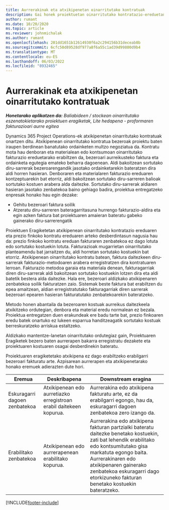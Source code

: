 ```yaml
---
title: Aurrerakinak eta atxikipenetan oinarritutako kontratuak
description: Gai honek proiektuetan oinarritutako kontratazio-ereduetan eta aurrerakinari buruzko informazioa eskaintzen du Project Operations-en.
author: rumant
ms.date: 10/20/2020
ms.topic: article
ms.reviewer: johnmichalak
ms.author: rumant
ms.openlocfilehash: 201dd1651b12614930f6a2c294156b31deceab0b
ms.sourcegitcommit: 6cfc50d89528df977a8f6a55c1ad39d99800d9b4
ms.translationtype: MT
ms.contentlocale: eu-ES
ms.lasthandoff: 06/03/2022
ms.locfileid: "8932465"
---
```

# <a name="advances-and-retainer-based-contracts"></a>Aurrerakinak eta atxikipenetan oinarritutako kontratuak


_**Honetarako aplikatzen da:** Baliabideen / stockean oinarritutako eszenatokietarako proiektuen eragiketak, Lite hedapena - proformaren fakturazioari aurre egitea_

Dynamics 365 Project Operations-ek atxikipenetan oinarritutako kontratuak onartzen ditu. Atxikipenean oinarritutako kontratua bezeroak proiektu baten iraupen berdinean banatutako ordainketen multzo negoziatua da. Kontratu mota hau denboran eta materialean edo kontsumoan oinarritutako fakturazio ereduetarako erabiltzen da, bezeroari aurreikusteko faktura eta ordainketa egutegia emateko beharra dagoenean. Aldi bakoitzean sortutako diru-sarrerak bezeroarengandik jasotako ordainketarekin bateratzen dira aldi horren hasieran. Denboraren eta materialaren fakturazio ereduaren kontzeptuarekin bat etorriz, aldi bakoitzean sortutako diru-sarreren balioak sortutako kostuen arabera alda daitezke. Sortutako diru-sarrerak aldiaren hasieran jasotako zenbatekoa baino gehiago badira, proiektua entregatzeko enpresak honako hau egin dezake:

- Gehitu bezeroari faktura soilik 
- Atzeratu diru-sarreren bateragarritasuna hurrengo fakturazio-aldira eta egin azken faktura bat proiektuaren amaieran bateratu gabeko gainerako diru-sarrerengatik

Proiektuen Eragiketetan atxikipenean oinarritutako kontratazio ereduaren eta prezio finkoko kontratu ereduaren arteko desberdintasun nagusia hau da: prezio finkoko kontratu ereduan fakturaren zenbatekoa ez dago lotuta edo sortutako kostuekin lotuta. Fakturazioak mugarrietan oinarritutako planteamendu bat jarraitzen du, aldi horretan sortutako kostuekin bat etorriz. Atxikipenean oinarritutako kontratu batean, faktura daitezkeen diru-sarrerak fakturazio-metodoaren arabera erregistratzen dira kontratuaren lerroan. Fakturazio metodoa garaia eta materiala denean, fakturagarriak diren diru-sarrerak aldi bakoitzean sortutako kostuekin lotzen dira eta aldi batetik bestera alda daitezke. Hala ere, bezeroari aldizkako atxikipenaren zenbatekoa soilik fakturatzen zaio. Sistemak beste faktura bat erabiltzen du epea amaitzean, aldian erregistratutako fakturagarriak diren sarrerak bezeroari epearen hasieran fakturatutako zenbatekoarekin bateratzeko.

Metodo honen abantaila da bezeroaren kostuak aurreikus daitezkeela atxikitzeko ordutegian, denbora eta material eredu normalean ez bezala. Proiektua entregatzen duen erakundeak ere badu tarte bat, prezio finkoaren eredu batek onartuko ez lukeen esparrua handitzeagatik sortutako kostuak berreskuratzeko arriskua estaltzeko.

Aldizkako mantentze-lanetan oinarritutako ordutegiaz gain, Proiektuaren Eragiketek bezero baten aurrerapen bakarra erregistratu dezakete eta proiektuaren kostuaren osagai desberdinekin bateratu.

Proiektuaren eragiketetako atxikipena ez dago erabiltzeko erabilgarri bezeroari fakturatu arte. Azpisarean aurrerapen eta atxikipenetarako honako eremuek adierazten dute hori.

| Eremua | Deskribapena | Downstream eragina |
| --- | --- | --- |
| Eskuragarri dagoen zenbatekoa | Atxikipenean edo aurretiazko erregistroan erabil daitekeen kopurua. | Aurrerakina edo atxikipena fakturatu arte, ez da erabilgarri egongo, hau da, eskuragarri dagoen zenbatekoa zero izango da. |
| Erabilitako zenbatekoa | Atxikipenean edo aurrerapenean erabilitako kopurua. | Aurrerakina edo atxikipena fakturan partzialki bateratu daitezke benetako kostuekin, zati bat lehendik erabilitako edo kontsumitutako gisa markatuta egongo baita. Aurrerakinaren edo atxikipenaren gainerako zenbatekoa eskuragarri dago etorkizuneko fakturan benetako kostuekin bateratzeko. |


[!INCLUDE[footer-include](../../includes/footer-banner.md)]